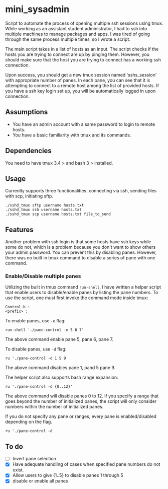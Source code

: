 # mini_sysadmin
Script to automate the process of opening multiple ssh sessions using tmux. While working as an assistant student administrator, I had to ssh into multiple machines to manage packages and apps. I was tired of going through the same process multiple times, so I wrote a script. 

The main script takes in a list of hosts as an input. The script checks if the hosts you are trying to connect are up by pinging them. However, you should make sure that the host you are trying to connect has a working ssh connection. 

Upon success, you should get a new tmux session named 'sshs_session' with appropriate number of panes. In each pane, you can see that it is attempting to connect to a remote host among the list of provided hosts. If you have a ssh key login set up, you will be automatically logged in upon connection. 

## Assumptions 
- You have an admin account with a same password to login to remote hosts. 
- You have a basic familiarity with tmux and its commands. 

## Dependencies 
You need to have tmux 3.4 > and bash 3 > installed. 

## Usage 
Currently supports three functionalities: connecting via ssh, sending files with scp, initiating sftp.
```
./sshd_tmux sftp username hosts.txt
./sshd_tmux ssh username hosts.txt
./sshd_tmux scp username hosts.txt file_to_send
```

## Features 
Another problem with ssh login is that some hosts have ssh keys while some do not, which is a problem because you don't want to show others your admin password. You can prevent this by disabling panes. However, there was no built in tmux command to disable a series of pane with one command. 

### Enable/Disable multiple panes
Utilizing the built in tmux command `run-shell`, I have written a helper script that enable users to disable/enable panes by listing the pane numbers. To use the script, one must first invoke the command mode inside tmux:
```
Control-b :
<prefix> :
```
To enable panes, use `-e` flag:
```
run-shell './pane-control -e 5 6 7'
```
The above command enable pane 5, pane 6, pane 7.

To disable panes, use  `-d` flag:
```
ru './pane-control -d 1 5 9
```
The above command disables pane 1, pand 5 pane 9.

The helper script also supports bash range expansion:
```
ru './pane-control -d {0..12}'
```
The above command will disable panes 0 to 12. If you specify a range that goes beyond the number of initialized panes, the script will only consider numbers within the number of initialized panes. 

If you do not specify any pane or ranges, every pane is enabled/disabled depending on the flag.
```
ru './pane-control -d
```

## To do 
- [ ] Invert pane selection
- [x] Have adequate handling of cases when specified pane numbers do not exist. 
- [x] Allow users to give {1..5} to disable panes 1 through 5
- [x] disable or enable all panes 

